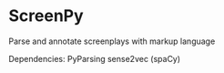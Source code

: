 # ScreenPy
Parse and annotate screenplays with markup language

Dependencies:
PyParsing
sense2vec (spaCy)